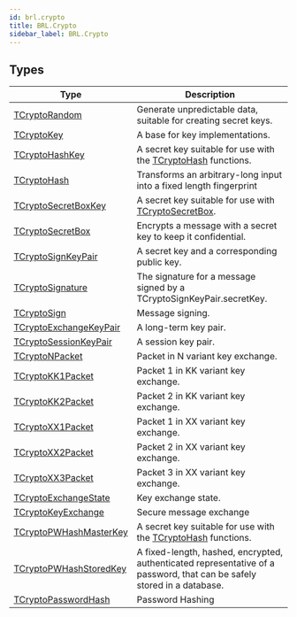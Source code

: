 ```yaml
---
id: brl.crypto
title: BRL.Crypto
sidebar_label: BRL.Crypto
---
```



## Types
| Type | Description |
|---|---|
| [TCryptoRandom](../../brl/brl.crypto/tcryptorandom) | Generate unpredictable data, suitable for creating secret keys. |
| [TCryptoKey](../../brl/brl.crypto/tcryptokey) | A base for key implementations. |
| [TCryptoHashKey](../../brl/brl.crypto/tcryptohashkey) | A secret key suitable for use with the [TCryptoHash](../../brl/brl.crypto/tcryptohash) functions. |
| [TCryptoHash](../../brl/brl.crypto/tcryptohash) | Transforms an arbitrary-long input into a fixed length fingerprint |
| [TCryptoSecretBoxKey](../../brl/brl.crypto/tcryptosecretboxkey) | A secret key suitable for use with [TCryptoSecretBox](../../brl/brl.crypto/tcryptosecretbox). |
| [TCryptoSecretBox](../../brl/brl.crypto/tcryptosecretbox) | Encrypts a message with a secret key to keep it confidential. |
| [TCryptoSignKeyPair](../../brl/brl.crypto/tcryptosignkeypair) | A secret key and a corresponding public key. |
| [TCryptoSignature](../../brl/brl.crypto/tcryptosignature) | The signature for a message signed by a TCryptoSignKeyPair.secretKey. |
| [TCryptoSign](../../brl/brl.crypto/tcryptosign) | Message signing. |
| [TCryptoExchangeKeyPair](../../brl/brl.crypto/tcryptoexchangekeypair) | A long-term key pair. |
| [TCryptoSessionKeyPair](../../brl/brl.crypto/tcryptosessionkeypair) | A session key pair. |
| [TCryptoNPacket](../../brl/brl.crypto/tcryptonpacket) | Packet in N variant key exchange. |
| [TCryptoKK1Packet](../../brl/brl.crypto/tcryptokk1packet) | Packet 1 in KK variant key exchange. |
| [TCryptoKK2Packet](../../brl/brl.crypto/tcryptokk2packet) | Packet 2 in KK variant key exchange. |
| [TCryptoXX1Packet](../../brl/brl.crypto/tcryptoxx1packet) | Packet 1 in XX variant key exchange. |
| [TCryptoXX2Packet](../../brl/brl.crypto/tcryptoxx2packet) | Packet 2 in XX variant key exchange. |
| [TCryptoXX3Packet](../../brl/brl.crypto/tcryptoxx3packet) | Packet 3 in XX variant key exchange. |
| [TCryptoExchangeState](../../brl/brl.crypto/tcryptoexchangestate) | Key exchange state. |
| [TCryptoKeyExchange](../../brl/brl.crypto/tcryptokeyexchange) | Secure message exchange |
| [TCryptoPWHashMasterKey](../../brl/brl.crypto/tcryptopwhashmasterkey) | A secret key suitable for use with the [TCryptoHash](../../brl/brl.crypto/tcryptohash) functions. |
| [TCryptoPWHashStoredKey](../../brl/brl.crypto/tcryptopwhashstoredkey) | A fixed-length, hashed, encrypted, authenticated representative of a password, that can be safely stored in a database. |
| [TCryptoPasswordHash](../../brl/brl.crypto/tcryptopasswordhash) | Password Hashing |

